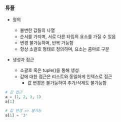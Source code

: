 ### 튜플

- 정의
  - 불변한 값들의 나열
  - 순서를 가지며, 서로 다른 타입의 요소를 가질 수 있음
  - 변경 불가능하며, 반복 가능함
  - 항상 소괄호 형태로 정의하며, 요소는 콤마로 구분



- 생성과 접근
  - 소괄호 혹은 tuple()을 통해 생성
  - 값에 대한 접근은 리스트와 동일하게 인덱스로 접근
    - 값 변경은 불가능하여 추가/삭제도 불가능함

```python
# 값 접근
a = (1, 2, 3, 1)
a[1]

# 값 변경 => 불가능
a[1] = '3'
```


